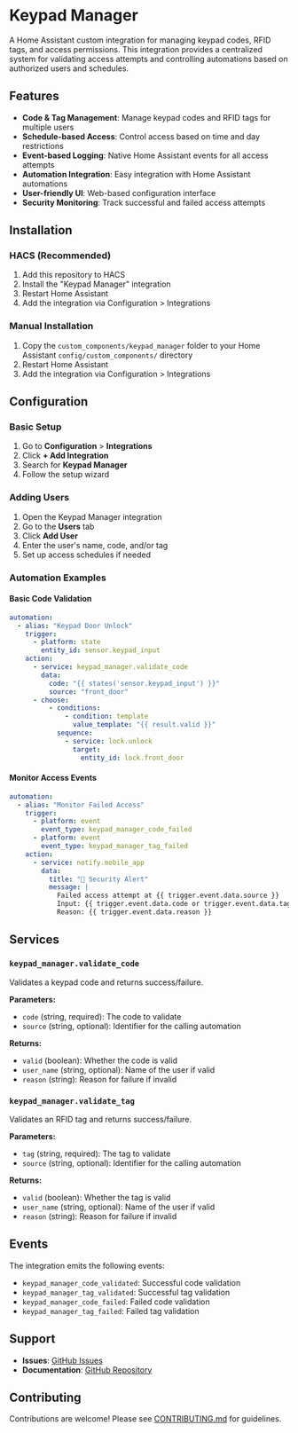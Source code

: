 # Keypad Manager

A Home Assistant custom integration for managing keypad codes, RFID tags, and access permissions. This integration provides a centralized system for validating access attempts and controlling automations based on authorized users and schedules.

## Features

- **Code & Tag Management**: Manage keypad codes and RFID tags for multiple users
- **Schedule-based Access**: Control access based on time and day restrictions
- **Event-based Logging**: Native Home Assistant events for all access attempts
- **Automation Integration**: Easy integration with Home Assistant automations
- **User-friendly UI**: Web-based configuration interface
- **Security Monitoring**: Track successful and failed access attempts

## Installation

### HACS (Recommended)
1. Add this repository to HACS
2. Install the "Keypad Manager" integration
3. Restart Home Assistant
4. Add the integration via Configuration > Integrations

### Manual Installation
1. Copy the `custom_components/keypad_manager` folder to your Home Assistant `config/custom_components/` directory
2. Restart Home Assistant
3. Add the integration via Configuration > Integrations

## Configuration

### Basic Setup
1. Go to **Configuration** > **Integrations**
2. Click **+ Add Integration**
3. Search for **Keypad Manager**
4. Follow the setup wizard

### Adding Users
1. Open the Keypad Manager integration
2. Go to the **Users** tab
3. Click **Add User**
4. Enter the user's name, code, and/or tag
5. Set up access schedules if needed

### Automation Examples

#### Basic Code Validation
```yaml
automation:
  - alias: "Keypad Door Unlock"
    trigger:
      - platform: state
        entity_id: sensor.keypad_input
    action:
      - service: keypad_manager.validate_code
        data:
          code: "{{ states('sensor.keypad_input') }}"
          source: "front_door"
      - choose:
          - conditions:
              - condition: template
                value_template: "{{ result.valid }}"
            sequence:
              - service: lock.unlock
                target:
                  entity_id: lock.front_door
```

#### Monitor Access Events
```yaml
automation:
  - alias: "Monitor Failed Access"
    trigger:
      - platform: event
        event_type: keypad_manager_code_failed
      - platform: event
        event_type: keypad_manager_tag_failed
    action:
      - service: notify.mobile_app
        data:
          title: "🚨 Security Alert"
          message: |
            Failed access attempt at {{ trigger.event.data.source }}
            Input: {{ trigger.event.data.code or trigger.event.data.tag }}
            Reason: {{ trigger.event.data.reason }}
```

## Services

### `keypad_manager.validate_code`
Validates a keypad code and returns success/failure.

**Parameters:**
- `code` (string, required): The code to validate
- `source` (string, optional): Identifier for the calling automation

**Returns:**
- `valid` (boolean): Whether the code is valid
- `user_name` (string, optional): Name of the user if valid
- `reason` (string): Reason for failure if invalid

### `keypad_manager.validate_tag`
Validates an RFID tag and returns success/failure.

**Parameters:**
- `tag` (string, required): The tag to validate
- `source` (string, optional): Identifier for the calling automation

**Returns:**
- `valid` (boolean): Whether the tag is valid
- `user_name` (string, optional): Name of the user if valid
- `reason` (string): Reason for failure if invalid

## Events

The integration emits the following events:

- `keypad_manager_code_validated`: Successful code validation
- `keypad_manager_tag_validated`: Successful tag validation
- `keypad_manager_code_failed`: Failed code validation
- `keypad_manager_tag_failed`: Failed tag validation

## Support

- **Issues**: [GitHub Issues](https://github.com/tataihono/keypad-manager/issues)
- **Documentation**: [GitHub Repository](https://github.com/tataihono/keypad-manager)

## Contributing

Contributions are welcome! Please see [CONTRIBUTING.md](CONTRIBUTING.md) for guidelines.
